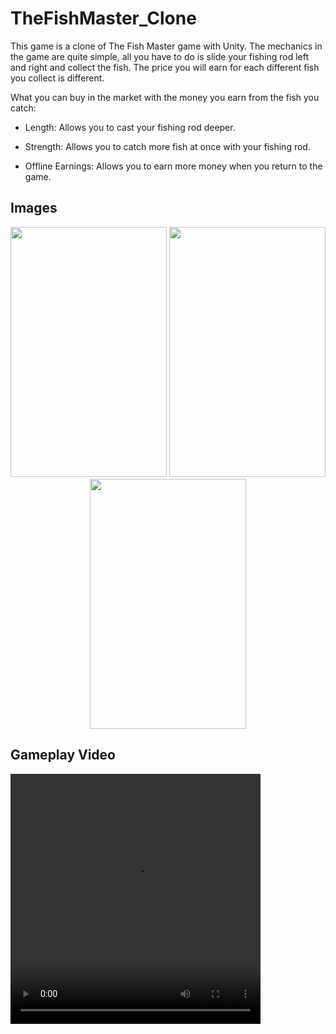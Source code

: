 # TheFishMaster_Clone
This game is a clone of The Fish Master game with Unity. The mechanics in the game are quite simple, all you have to do is slide your fishing rod left and right and collect the fish.
The price you will earn for each different fish you collect is different.

What you can buy in the market with the money you earn from the fish you catch:

- Length: Allows you to cast your fishing rod deeper.

- Strength: Allows you to catch more fish at once with your fishing rod.

- Offline Earnings: Allows you to earn more money when you return to the game.


## Images
<p align="center">
<img src="https://user-images.githubusercontent.com/60680749/151640250-9666dd54-55c2-435c-8cfb-999310fe847a.png" width="250" height="400">
<img src="https://user-images.githubusercontent.com/60680749/151640252-3a55be26-9bc9-4550-ac40-1c0e21b32520.png" width="250" height="400">
<img src="https://user-images.githubusercontent.com/60680749/151640254-628bd46d-93d7-4a95-8369-d8c2a5351c69.png" width="250" height="400">
</p>

## Gameplay Video
<video src="https://user-images.githubusercontent.com/60680749/151640147-f0dcc800-c5b5-4e34-9fbd-a2b241124050.mp4
" width="400" height="400">
https://user-images.githubusercontent.com/60680749/151640147-f0dcc800-c5b5-4e34-9fbd-a2b241124050.mp4
